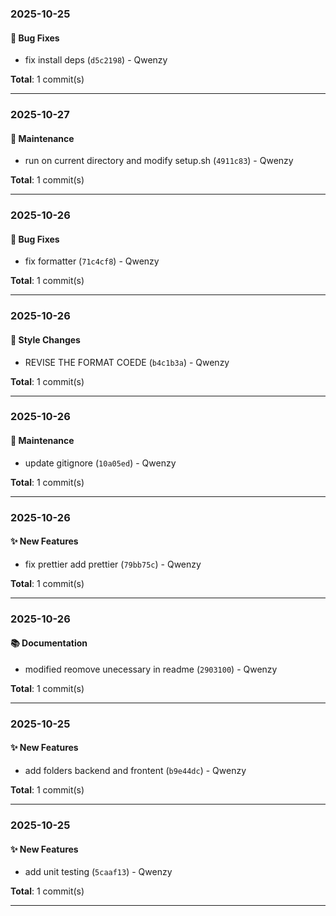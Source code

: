 ### 2025-10-25

#### 🐛 Bug Fixes

- fix install deps (`d5c2198`) - Qwenzy

**Total**: 1 commit(s)

---

### 2025-10-27

#### 🔧 Maintenance

- run on current directory and modify setup.sh (`4911c83`) - Qwenzy

**Total**: 1 commit(s)

---


### 2025-10-26

#### 🐛 Bug Fixes

- fix formatter (`71c4cf8`) - Qwenzy

**Total**: 1 commit(s)

---


### 2025-10-26

#### 💄 Style Changes

- REVISE THE  FORMAT COEDE (`b4c1b3a`) - Qwenzy

**Total**: 1 commit(s)

---


### 2025-10-26

#### 🔧 Maintenance

- update gitignore (`10a05ed`) - Qwenzy

**Total**: 1 commit(s)

---


### 2025-10-26

#### ✨ New Features

- fix prettier add prettier (`79bb75c`) - Qwenzy

**Total**: 1 commit(s)

---


### 2025-10-26

#### 📚 Documentation

- modified reomove unecessary in readme (`2903100`) - Qwenzy

**Total**: 1 commit(s)

---

### 2025-10-25

#### ✨ New Features

- add folders backend and frontent (`b9e44dc`) - Qwenzy

**Total**: 1 commit(s)

---

### 2025-10-25

#### ✨ New Features

- add unit testing (`5caaf13`) - Qwenzy

**Total**: 1 commit(s)

---

